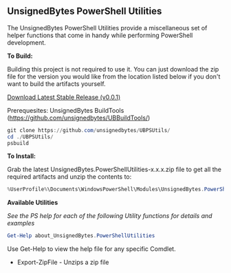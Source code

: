 ## UnsignedBytes PowerShell Utilities

The UnsignedBytes PowerShell Utilities provide a miscellaneous set of helper
functions that come in handy while performing PowerShell development.

**To Build:**

Building this project is not required to use it. You can just download the
zip file for the version you would like from the location listed below if
you don't want to build the artifacts yourself.

[Download Latest Stable Release (v0.0.1)](https://github.com/unsignedbytes/UBPSUtils/raw/master/dist/UnsignedBytes.PowerShellUtilities-0.0.1.zip)

Prerequesites: UnsignedBytes BuildTools (https://github.com/unsignedbytes/UBBuildTools/)

```PowerShell
git clone https://github.com/unsignedbytes/UBPSUtils/
cd ./UBPSUtils/
psbuild
```

**To Install:**

Grab the latest UnsignedBytes.PowerShellUtilities-x.x.x.zip file to get all the required
artifacts and unzip the contents to:

```PowerShell
%UserProfile%\Documents\WindowsPowerShell\Modules\UnsignedBytes.PowerShellUtilities\
```

**Available Utilities**

*See the PS help for each of the following Utility functions for details and examples*
```PowerShell
Get-Help about_UnsignedBytes.PowerShellUtilities
```

Use Get-Help to view the help file for any specific Comdlet.

* Export-ZipFile - Unzips a zip file

